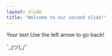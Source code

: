 ```yaml
---
layout: slide
title: "Welcome to our second slide!"
---
```

Your text
Use the left arrow to go back!

¯\_(ツ)_/¯
